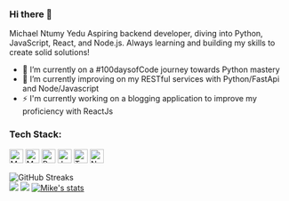 <!---
- 👋 Hi, I’m @yedumike
- 👀 I’m interested in ...
- 🌱 I’m currently learning ...
- 💞️ I’m looking to collaborate on ...
- 📫 How to reach me ...
- 😄 Pronouns: ...
- ⚡ Fun fact: ...
--->
<!---
yedumike/yedumike is a ✨ special ✨ repository because its `README.md` (this file) appears on your GitHub profile.
You can click the Preview link to take a look at your changes.
--->

### Hi there 👋
Michael Ntumy Yedu 
Aspiring backend developer, diving into Python, JavaScript, React, and Node.js. Always learning and building my skills to create solid solutions!

- 🔭 I’m currently on a #100daysofCode journey towards Python mastery
- 🌱 I’m currently improving on my RESTful services with Python/FastApi and Node/Javascript
- ⚡ I'm currently working on a blogging application to improve my proficiency with ReactJs

<h3 align="left">Tech Stack:</h3>

<p align="left">
<img src="https://github.com/get-icon/geticon/raw/master/icons/mongodb.svg" alt="MongoDb" width="25px" height="25px">
<img src="https://github.com/get-icon/geticon/raw/master/icons/mysql.svg" alt="MySql" width="25px" height="25px">
<img src="https://github.com/get-icon/geticon/raw/master/icons/python.svg" alt="Python" width="25px" height="25px">
<img src="https://github.com/get-icon/geticon/raw/master/icons/javascript.svg" alt="Javascript" width="25px" height="25px">
<img src="https://github.com/get-icon/geticon/raw/master/icons/typescript.svg" alt="Typescript" width="25px" height="25px">
<img src="https://github.com/get-icon/geticon/raw/master/icons/nodejs.svg" alt="NodeJS" width="25px" height="25px">
</p>

![GitHub Streaks](http://github-readme-streak-stats.herokuapp.com?user=yedumike&theme=dracula&hide_border=true)<br>
![](https://github-profile-summary-cards.vercel.app/api/cards/repos-per-language?username=yedumike&theme=github_dark)
![](https://github-profile-summary-cards.vercel.app/api/cards/most-commit-language?username=yedumike&theme=github_dark)
[![Mike's stats](https://github-readme-stats.vercel.app/api?username=yedumiker&show_icons=true&theme=github_dark)](https://github.com/yedumike)

